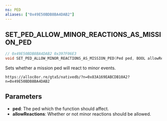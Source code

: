 ```yaml
---
ns: PED
aliases: ["0x49E50BDB8BA4DAB2"]
---
```

## SET_PED_ALLOW_MINOR_REACTIONS_AS_MISSION_PED

```c
// 0x49E50BDB8BA4DAB2 0x397F06E3
void SET_PED_ALLOW_MINOR_REACTIONS_AS_MISSION_PED(Ped ped, BOOL allowReactions);
```

Sets whether a mission ped will react to minor events.

```
https://alloc8or.re/gta5/nativedb/?n=0x83A169EABCDB10A2?n=0x49E50BDB8BA4DAB2
```

## Parameters
* **ped**: The ped which the function should affect.
* **allowReactions**: Whether or not minor reactions should be allowed.

